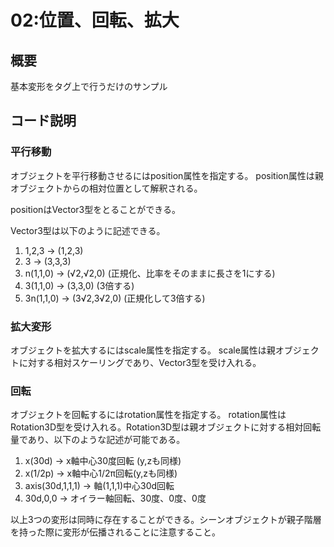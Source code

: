 # 02:位置、回転、拡大
## 概要

基本変形をタグ上で行うだけのサンプル

## コード説明

### 平行移動

オブジェクトを平行移動させるにはposition属性を指定する。
position属性は親オブジェクトからの相対位置として解釈される。

positionはVector3型をとることができる。

Vector3型は以下のように記述できる。

1. 1,2,3 → (1,2,3)
2. 3 → (3,3,3)
3. n(1,1,0) → (√2,√2,0) (正規化、比率をそのままに長さを1にする)
4. 3(1,1,0) → (3,3,0) (3倍する)
5. 3n(1,1,0) → (3√2,3√2,0) (正規化して3倍する)

### 拡大変形

オブジェクトを拡大するにはscale属性を指定する。
scale属性は親オブジェクトに対する相対スケーリングであり、Vector3型を受け入れる。

### 回転

オブジェクトを回転するにはrotation属性を指定する。
rotation属性はRotation3D型を受け入れる。Rotation3D型は親オブジェクトに対する相対回転量であり、以下のような記述が可能である。

1. x(30d) → x軸中心30度回転 (y,zも同様)
2. x(1/2p) → x軸中心1/2π回転(y,zも同様)
2. axis(30d,1,1,1) → 軸(1,1,1)中心30d回転
3. 30d,0,0 → オイラー軸回転、30度、0度、0度

以上3つの変形は同時に存在することができる。シーンオブジェクトが親子階層を持った際に変形が伝播されることに注意すること。
